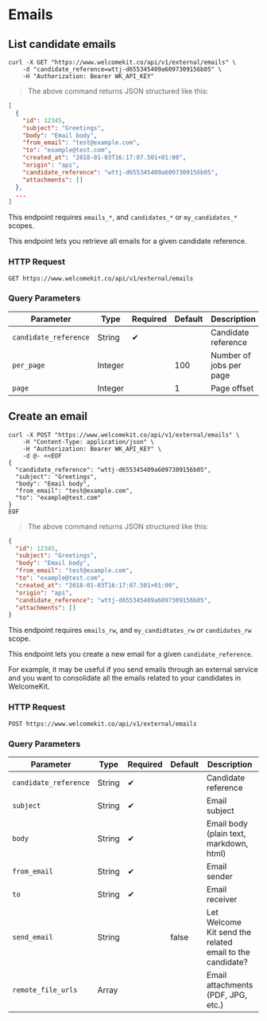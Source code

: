 # Emails

## List candidate emails

```shell
curl -X GET "https://www.welcomekit.co/api/v1/external/emails" \
    -d "candidate_reference=wttj-d655345409a6097309156b05" \
    -H "Authorization: Bearer WK_API_KEY"
```

> The above command returns JSON structured like this:

```json
[
  {
    "id": 12345,
    "subject": "Greetings",
    "body": "Email body",
    "from_email": "test@example.com",
    "to": "example@test.com",
    "created_at": "2018-01-03T16:17:07.501+01:00",
    "origin": "api",
    "candidate_reference": "wttj-d655345409a6097309156b05",
    "attachments": []
  },
  ...
]
```

<aside class="notice">
This endpoint requires <code>emails_*</code>, and <code>candidates_*</code> or <code>my_candidates_*</code> scopes.
</aside>

This endpoint lets you retrieve all emails for a given candidate reference.

### HTTP Request

`GET https://www.welcomekit.co/api/v1/external/emails`

### Query Parameters

Parameter | Type | Required | Default | Description | Example
--- | --- | --- | --- | --- | ---
`candidate_reference` | String | ✔ | | Candidate reference | wttj-d655345409a6097309156b05
`per_page` | Integer | | 100 | Number of jobs per page |
`page` | Integer | | 1 | Page offset |

## Create an email

```shell
curl -X POST "https://www.welcomekit.co/api/v1/external/emails" \
    -H "Content-Type: application/json" \
    -H "Authorization: Bearer WK_API_KEY" \
    -d @- <<EOF
{
  "candidate_reference": "wttj-d655345409a6097309156b05",
  "subject": "Greetings",
  "body": "Email body",
  "from_email": "test@example.com",
  "to": "example@test.com"
}
EOF
```

> The above command returns JSON structured like this:

```json
{
  "id": 12345,
  "subject": "Greetings",
  "body": "Email body",
  "from_email": "test@example.com",
  "to": "example@test.com",
  "created_at": "2018-01-03T16:17:07.501+01:00",
  "origin": "api",
  "candidate_reference": "wttj-d655345409a6097309156b05",
  "attachments": []
}
```

<aside class="notice">
This endpoint requires <code>emails_rw</code>, and <code>my_candidtates_rw</code> or <code>candidates_rw</code> scope.
</aside>

This endpoint lets you create a new email for a given `candidate_reference`.

For example, it may be useful if you send emails through an external service and you want to consolidate all the emails related to your candidates in WelcomeKit.

### HTTP Request

`POST https://www.welcomekit.co/api/v1/external/emails`

### Query Parameters

Parameter | Type | Required | Default | Description | Example
--- | --- | --- | --- | --- | ---
`candidate_reference` | String | ✔ | | Candidate reference | wttj-d655345409a6097309156b05
`subject` | String | ✔ | | Email subject | Hello World
`body` | String | ✔ | | Email body (plain text, markdown, html)  | Lipsum.
`from_email` | String | ✔ | | Email sender | whatever@wherever.com
`to` | String | ✔ | | Email receiver | whatever@wherever.com
`send_email` | String |  | false | Let Welcome Kit send the related email to the candidate? | true/false
`remote_file_urls` | Array |  | | Email attachments (PDF, JPG, etc.) | ["http://example.com/documents/whatever.pdf"]
